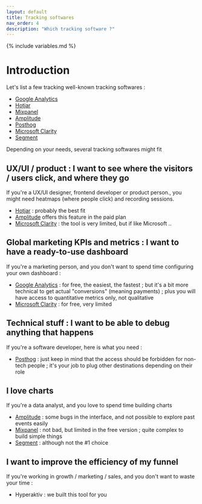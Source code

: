 ```yaml
---
layout: default
title: Tracking softwares
nav_order: 4
description: "Which tracking software ?"
---
```

{% include variables.md %}

# Introduction

Let's list a few tracking well-known tracking softwares :
* [Google Analytics]
* [Hotjar]
* [Mixpanel]
* [Amplitude]
* [Posthog]
* [Microsoft Clarity]
* [Segment]

Depending on your needs, several tracking softwares might fit

## UX/UI / product : I want to see where the visitors / users click, and where they go

If you're a UX/UI designer, frontend developer or product person., you might need heatmaps (where people click) and recording sessions.

* [Hotjar] : probably the best fit
* [Amplitude] offers this feature in the paid plan
* [Microsoft Clarity] : the tool is very limited, but if like Microsoft ..

## Global marketing KPIs and metrics : I want to have a ready-to-use dashboard

If you're a marketing person, and you don't want to spend time configuring your own dashboard :

* [Google Analytics] : for free, the easiest, the fastest ; but it's a bit more technical to get actual "conversions" (meaning payments) ; plus you will have access to quantitative metrics only, not qualitative
* [Microsoft Clarity] : for free, very limited

## Technical stuff : I want to be able to debug anything that happens

If you're a software developer, here is what you need :
* [Posthog] : just keep in mind that the access should be forbidden for non-tech people ; it's your job to plug other destinations depending on their role

## I love charts

If you're a data analyst, and you love to spend time building charts
* [Amplitude] : some bugs in the interface, and not possible to explore past events easily
* [Mixpanel] : not bad, but limited in the free version ; quite complex to build simple things
* [Segment] : although not the #1 choice

## I want to improve the efficiency of my funnel

If you're working in growth / marketing / sales, and you don't want to waste your time :

* Hyperaktiv : we built this tool for you

[Hotjar]: https://hotjar.com/
[Mixpanel]: https://mixpanel.com/
[Amplitude]: https://amplitude.com/
[Posthog]: https://posthog.com/
[Microsoft Clarity]: https://clarity.microsoft.com/
[Segment]: https://segment.com/
[Google Analytics]: https://analytics.google.com/
[Google Tag Manager]: https://tagmanager.google.com/
